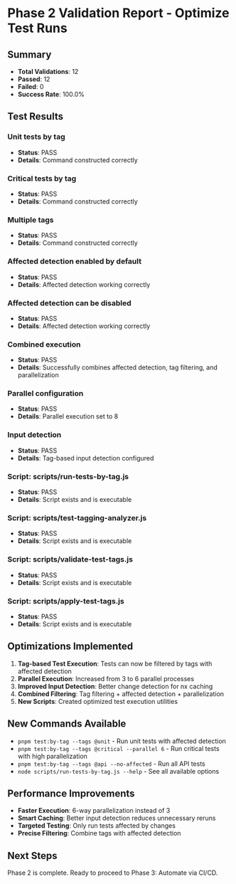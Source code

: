 # Phase 2 Validation Report - Optimize Test Runs

## Summary
- **Total Validations**: 12
- **Passed**: 12
- **Failed**: 0
- **Success Rate**: 100.0%

## Test Results

### Unit tests by tag
- **Status**: PASS
- **Details**: Command constructed correctly

### Critical tests by tag
- **Status**: PASS
- **Details**: Command constructed correctly

### Multiple tags
- **Status**: PASS
- **Details**: Command constructed correctly

### Affected detection enabled by default
- **Status**: PASS
- **Details**: Affected detection working correctly

### Affected detection can be disabled
- **Status**: PASS
- **Details**: Affected detection working correctly

### Combined execution
- **Status**: PASS
- **Details**: Successfully combines affected detection, tag filtering, and parallelization

### Parallel configuration
- **Status**: PASS
- **Details**: Parallel execution set to 8

### Input detection
- **Status**: PASS
- **Details**: Tag-based input detection configured

### Script: scripts/run-tests-by-tag.js
- **Status**: PASS
- **Details**: Script exists and is executable

### Script: scripts/test-tagging-analyzer.js
- **Status**: PASS
- **Details**: Script exists and is executable

### Script: scripts/validate-test-tags.js
- **Status**: PASS
- **Details**: Script exists and is executable

### Script: scripts/apply-test-tags.js
- **Status**: PASS
- **Details**: Script exists and is executable


## Optimizations Implemented
1. **Tag-based Test Execution**: Tests can now be filtered by tags with affected detection
2. **Parallel Execution**: Increased from 3 to 6 parallel processes
3. **Improved Input Detection**: Better change detection for nx caching
4. **Combined Filtering**: Tag filtering + affected detection + parallelization
5. **New Scripts**: Created optimized test execution utilities

## New Commands Available
- `pnpm test:by-tag --tags @unit` - Run unit tests with affected detection
- `pnpm test:by-tag --tags @critical --parallel 6` - Run critical tests with high parallelization
- `pnpm test:by-tag --tags @api --no-affected` - Run all API tests
- `node scripts/run-tests-by-tag.js --help` - See all available options

## Performance Improvements
- **Faster Execution**: 6-way parallelization instead of 3
- **Smart Caching**: Better input detection reduces unnecessary reruns
- **Targeted Testing**: Only run tests affected by changes
- **Precise Filtering**: Combine tags with affected detection

## Next Steps
Phase 2 is complete. Ready to proceed to Phase 3: Automate via CI/CD.
